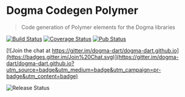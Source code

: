 # Dogma Codegen Polymer
> Code generation of Polymer elements for the Dogma libraries

[![Build Status](http://beta.drone.io/api/badges/dogma-dart/dogma-codegen-polymer/status.svg)](http://beta.drone.io/dogma-dart/dogma-codegen-polymer)
[![Coverage Status](https://aircover.co/badges/dogma-dart/dogma-codegen-polymer/coverage.svg)](https://aircover.co/dogma-dart/dogma-codegen-polymer)
[![Pub Status](https://img.shields.io/pub/v/dogma_codegen_model.svg)](https://pub.dartlang.org/packages/dogma_codegen_model)

[![Join the chat at https://gitter.im/dogma-dart/dogma-dart.github.io](https://badges.gitter.im/Join%20Chat.svg)](https://gitter.im/dogma-dart/dogma-dart.github.io?utm_source=badge&utm_medium=badge&utm_campaign=pr-badge&utm_content=badge)

![Release Status](https://img.shields.io/badge/status-alpha-red.svg?style=flat)

